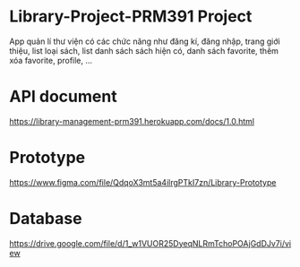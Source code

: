 # Library-Project-PRM391 Project
App quản lí thư viện có các chức năng như đăng kí, đăng nhập, trang giới thiệu, list loại sách, list danh sách sách hiện có, danh sách favorite, thêm xóa favorite, profile, ...
# API document
https://library-management-prm391.herokuapp.com/docs/1.0.html
# Prototype
https://www.figma.com/file/QdqoX3mt5a4ilrgPTkI7zn/Library-Prototype
# Database
https://drive.google.com/file/d/1_w1VUOR25DyeqNLRmTchoPOAjGdDJv7i/view
